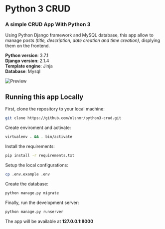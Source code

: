 # Python 3 CRUD

### A simple CRUD App With Python 3
Using Python Django framework and MySQL database, this app allow to manage posts _(title, description, date creation and time creation)_, displying them on the frontend. 

__Python version__: 3.7.1  
__Django version__: 2.1.4  
__Template engine__: Jinja  
__Database__: Mysql  

![Preview](https://monosnap.com/image/3wBc0QSf0jOlrzgxoE5NPBaHQqGmul.png)

## Running this app Locally

First, clone the repository to your local machine:

```bash
git clone https://github.com/nlsnmr/python3-crud.git
```
Create enviroment and activate:
```bash
virtualenv . && . bin/activate
```

Install the requirements:
```bash
pip install -r requirements.txt
```

Setup the local configurations:

```bash
cp .env.example .env
```

Create the database:

```bash
python manage.py migrate
```

Finally, run the development server:

```bash
python manage.py runserver
```

The app will be available at **127.0.0.1:8000**
